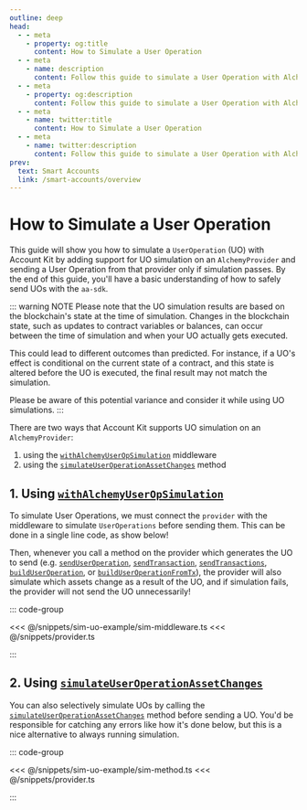 ```yaml
---
outline: deep
head:
  - - meta
    - property: og:title
      content: How to Simulate a User Operation
  - - meta
    - name: description
      content: Follow this guide to simulate a User Operation with Alchemy's Account Kit, a vertically integrated stack for building apps that support ERC-4337.
  - - meta
    - property: og:description
      content: Follow this guide to simulate a User Operation with Alchemy's Account Kit, a vertically integrated stack for building apps that support ERC-4337.
  - - meta
    - name: twitter:title
      content: How to Simulate a User Operation
  - - meta
    - name: twitter:description
      content: Follow this guide to simulate a User Operation with Alchemy's Account Kit, a vertically integrated stack for building apps that support ERC-4337.
prev:
  text: Smart Accounts
  link: /smart-accounts/overview
---
```


# How to Simulate a User Operation

This guide will show you how to simulate a `UserOperation` (UO) with Account Kit by adding support for UO simulation on an `AlchemyProvider` and sending a User Operation from that provider only if simulation passes. By the end of this guide, you'll have a basic understanding of how to safely send UOs with the `aa-sdk`.

::: warning NOTE
Please note that the UO simulation results are based on the blockchain's state at the time of simulation. Changes in the blockchain state, such as updates to contract variables or balances, can occur between the time of simulation and when your UO actually gets executed.

This could lead to different outcomes than predicted. For instance, if a UO's effect is conditional on the current state of a contract, and this state is altered before the UO is executed, the final result may not match the simulation.

Please be aware of this potential variance and consider it while using UO simulations.
:::

There are two ways that Account Kit supports UO simulation on an `AlchemyProvider`:

1. using the [`withAlchemyUserOpSimulation`](/packages/aa-alchemy/provider/withAlchemyUserOpSimulation) middleware
2. using the [`simulateUserOperationAssetChanges`](/packages/aa-alchemy/provider/simulateUserOperationAssetChanges) method

## 1. Using [`withAlchemyUserOpSimulation`](/packages/aa-alchemy/provider/withAlchemyUserOpSimulation)

To simulate User Operations, we must connect the `provider` with the middleware to simulate `UserOperations` before sending them. This can be done in a single line code, as show below!

Then, whenever you call a method on the provider which generates the UO to send (e.g. [`sendUserOperation`](/packages/aa-core/provider/sendUserOperation), [`sendTransaction`](/packages/aa-core/provider/sendTransaction), [`sendTransactions`](/packages/aa-core/provider/sendTransactions), [`buildUserOperation`](/packages/aa-core/provider/buildUserOperation), or [`buildUserOperationFromTx`](/packages/aa-core/provider/buildUserOperationFromTx)), the provider will also simulate which assets change as a result of the UO, and if simulation fails, the provider will not send the UO unnecessarily!

::: code-group

<<< @/snippets/sim-uo-example/sim-middleware.ts
<<< @/snippets/provider.ts

:::

## 2. Using [`simulateUserOperationAssetChanges`](/packages/aa-alchemy/provider/simulateUserOperationAssetChanges)

You can also selectively simulate UOs by calling the [`simulateUserOperationAssetChanges`](/packages/aa-alchemy/provider/simulateUserOperationAssetChanges) method before sending a UO. You'd be responsible for catching any errors like how it's done below, but this is a nice alternative to always running simulation.

::: code-group

<<< @/snippets/sim-uo-example/sim-method.ts
<<< @/snippets/provider.ts

:::
